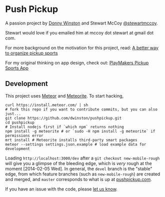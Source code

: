 # Push Pickup

A passion project by [Donny Winston](http://www.linkedin.com/pub/donny-winston/8/951/552) and Stewart McCoy [@stewartmccoy](http://twitter.com/stewartmccoy).

Stewart would love if you emailed him at mccoy dot stewart at gmail dot com.

For more background on the motivation for this project, read: [A better way to organize pickup sports](http://stewartmccoy.com/a-better-way-to-organize-pickup-sports/)

For my original thinking on app design, check out: [PlayMakers Pickup Sports App](http://stewartmccoy.com/playmakers-pickup-sports-app/)

## Development

This project uses [Meteor](http://www.meteor.com) and [Meteorite](http://oortcloud.github.io/meteorite/). To start hacking,

    curl https://install.meteor.com/ | sh
    # fork this repo if you want to contribute commits, but you can also just...
    git clone https://github.com/dwinston/pushpickup.git
    cd pushpickup
    # Install nodejs first if `which npm` returns nothing
    npm install -g meteorite # or `sudo -H npm install -g meteorite` if permissions error
    mrt install # Meteorite installs third-party smart packages
    meteor --settings settings.json.example # load example data for development

Loading `http://localhost:3000/dev` after a `git checkout new-mobile-rough` will give you a glimpse of the bleeding edge, which is *very* rough at the moment [2014-02-05 Wed]. In general, the `devel` branch is the "stable" edge, from which feature branches (such as `new-mobile-rough`) are created and merged, and `master` corresponds to what is up at [pushpickup.com](http://pushpickup.com).

If you have an issue with the code, please [let us know](https://github.com/dwinston/pushpickup/issues/new).
